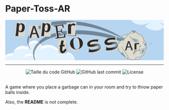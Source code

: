 # Paper-Toss-AR

<div align="center"><img alt="banniere" align="center"  height="50%" width="100%" src="Photos/Banniere_PaperTossAR.png"></div>

___

<div align=center>
  <img alt="Taille du code GitHub" src="https://img.shields.io/github/languages/code-size/Wanous/Paper-Toss-AR?label=taille%20du%20code">
  <img alt="GitHub last commit" src="https://img.shields.io/github/last-commit/Wanous/Paper-Toss-AR?logo=github&style=plastic">
  <img alt="License" src="https://img.shields.io/github/license/Wanous/Paper-Toss-AR?style=plastic">
</div>
<br>

A game where you place a garbage can in your room and try to throw paper balls inside.

Also, the **README** is not complete.

